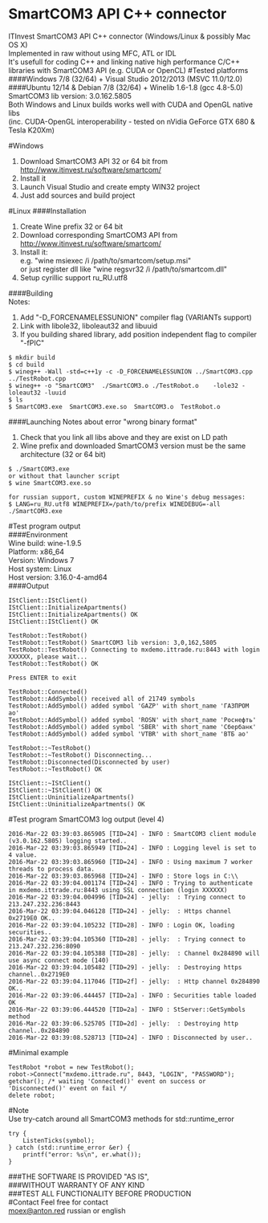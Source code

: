 # SmartCOM3 API C++ connector
ITInvest SmartCOM3 API C++ connector (Windows/Linux & possibly Mac OS X)    
Implemented in raw without using MFC, ATL or IDL		
It's usefull for coding C++ and linking native high performance C/C++ libraries with SmartCOM3 API (e.g. CUDA or OpenCL)
#Tested platforms
####Windows 7/8 (32/64) + Visual Studio 2012/2013 (MSVC 11.0/12.0)
####Ubuntu 12/14 & Debian 7/8 (32/64) + Winelib 1.6-1.8 (gcc 4.8-5.0)	
SmartCOM3 lib version: 3.0.162.5805     
Both Windows and Linux builds works well with CUDA and OpenGL native libs       
(inc. CUDA-OpenGL interoperability - tested on nVidia GeForce GTX 680 & Tesla K20Xm)

#Windows
1. Download SmartCOM3 API 32 or 64 bit from http://www.itinvest.ru/software/smartcom/
2. Install it
3. Launch Visual Studio and create empty WIN32 project
4. Just add sources and build project

#Linux
####Installation
1. Create Wine prefix 32 or 64 bit
2. Download corresponding SmartCOM3 API from http://www.itinvest.ru/software/smartcom/
3. Install it:      
    e.g. "wine msiexec /i /path/to/smartcom/setup.msi"    
    or just register dll like "wine regsvr32 /i /path/to/smartcom.dll"
4. Setup cyrillic support ru_RU.utf8

####Building     
Notes:      
1. Add "-D_FORCENAMELESSUNION" compiler flag (VARIANTs support)        
2. Link with libole32, liboleaut32 and libuuid      
3. If you building shared library, add position independent flag to compiler "-fPIC"     
```
$ mkdir build
$ cd build
$ wineg++ -Wall -std=c++1y -c -D_FORCENAMELESSUNION ../SmartCOM3.cpp ../TestRobot.cpp
$ wineg++ -o "SmartCOM3"  ./SmartCOM3.o ./TestRobot.o    -lole32 -loleaut32 -luuid
$ ls
$ SmartCOM3.exe  SmartCOM3.exe.so  SmartCOM3.o  TestRobot.o
```
####Launching
Notes about error "wrong binary format"      
1. Check that you link all libs above and they are exist on LD path         
2. Wine prefix and downloaded SmartCOM3 version must be the same architecture (32 or 64 bit)       
```
$ ./SmartCOM3.exe    
or without that launcher script
$ wine SmartCOM3.exe.so

for russian support, custom WINEPREFIX & no Wine's debug messages:
$ LANG=ru_RU.utf8 WINEPREFIX=/path/to/prefix WINEDEBUG=-all ./SmartCOM3.exe
```
#Test program output	
####Environment		
    Wine build: wine-1.9.5	
    Platform: x86_64	
    Version: Windows 7	
    Host system: Linux	
    Host version: 3.16.0-4-amd64	
####Output		
```
IStClient::IStClient()
IStClient::InitializeApartments()
IStClient::InitializeApartments() OK
IStClient::IStClient() OK

TestRobot::TestRobot()
TestRobot::TestRobot() SmartCOM3 lib version: 3,0,162,5805
TestRobot::TestRobot() Connecting to mxdemo.ittrade.ru:8443 with login XXXXXX, please wait...
TestRobot::TestRobot() OK

Press ENTER to exit

TestRobot::Connected()
TestRobot::AddSymbol() received all of 21749 symbols
TestRobot::AddSymbol() added symbol 'GAZP' with short_name 'ГАЗПРОМ ао'
TestRobot::AddSymbol() added symbol 'ROSN' with short_name 'Роснефть'
TestRobot::AddSymbol() added symbol 'SBER' with short_name 'Сбербанк'
TestRobot::AddSymbol() added symbol 'VTBR' with short_name 'ВТБ ао'

TestRobot::~TestRobot()
TestRobot::~TestRobot() Disconnecting...
TestRobot::Disconnected(Disconnected by user)
TestRobot::~TestRobot() OK

IStClient::~IStClient()
IStClient::~IStClient() OK
IStClient::UninitializeApartments()
IStClient::UninitializeApartments() OK
```
#Test program SmartCOM3 log output (level 4)   
```
2016-Mar-22 03:39:03.865905 [TID=24] - INFO : SmartCOM3 client module (v3.0.162.5805) logging started.. 
2016-Mar-22 03:39:03.865949 [TID=24] - INFO : Logging level is set to 4 value. 
2016-Mar-22 03:39:03.865960 [TID=24] - INFO : Using maximum 7 worker threads to process data. 
2016-Mar-22 03:39:03.865968 [TID=24] - INFO : Store logs in C:\\ 
2016-Mar-22 03:39:04.001174 [TID=24] - INFO : Trying to authenticate in mxdemo.ittrade.ru:8443 using SSL connection (login XXXXXX) 
2016-Mar-22 03:39:04.004996 [TID=24] - jelly:  : Trying connect to 213.247.232.236:8443 
2016-Mar-22 03:39:04.046128 [TID=24] - jelly:  : Https channel 0x2719E0 OK.. 
2016-Mar-22 03:39:04.105232 [TID=28] - INFO : Login OK, loading securities.. 
2016-Mar-22 03:39:04.105360 [TID=28] - jelly:  : Trying connect to 213.247.232.236:8090 
2016-Mar-22 03:39:04.105388 [TID=28] - jelly:  : Channel 0x284890 will use async connect mode (140) 
2016-Mar-22 03:39:04.105482 [TID=29] - jelly:  : Destroying https channel..0x2719E0 
2016-Mar-22 03:39:04.117046 [TID=2f] - jelly:  : Http channel 0x284890 OK.. 
2016-Mar-22 03:39:06.444457 [TID=2a] - INFO : Securities table loaded OK 
2016-Mar-22 03:39:06.444520 [TID=2a] - INFO : StServer::GetSymbols method 
2016-Mar-22 03:39:06.525705 [TID=2d] - jelly:  : Destroying http channel..0x284890 
2016-Mar-22 03:39:08.528713 [TID=24] - INFO : Disconnected by user.. 
``` 
#Minimal example        
```
TestRobot *robot = new TestRobot();
robot->Connect("mxdemo.ittrade.ru", 8443, "LOGIN", "PASSWORD");
getchar(); /* waiting 'Connected()' event on success or 'Disconnected()' event on fail */
delete robot;
```
#Note    
Use try-catch around all SmartCOM3 methods for std::runtime_error   
```
try {
	ListenTicks(symbol);
} catch (std::runtime_error &er) {
	printf("error: %s\n", er.what());
}
```
###THE SOFTWARE IS PROVIDED "AS IS",     
###WITHOUT WARRANTY OF ANY KIND    
###TEST ALL FUNCTIONALITY BEFORE PRODUCTION      
#Contact
Feel free for contact        
moex@anton.red russian or english
